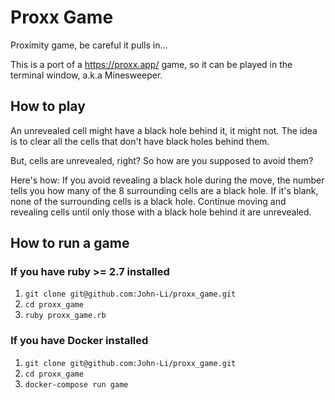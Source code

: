 # Proxx Game
Proximity game, be careful it pulls in...

This is a port of a https://proxx.app/ game, so it can be played in the terminal window, a.k.a Minesweeper.

## How to play
An unrevealed cell might have a black hole behind it, it might not. The idea is to clear all the cells that don't have black holes behind them.

But, cells are unrevealed, right? So how are you supposed to avoid them?

Here's how: If you avoid revealing a black hole during the move, the number tells you how many of the 8 surrounding cells are a black hole. If it's blank, none of the surrounding cells is a black hole.
Continue moving and revealing cells until only those with a black hole behind it are unrevealed.

## How to run a game
### If you have ruby >= 2.7 installed
1. `git clone git@github.com:John-Li/proxx_game.git`
2. `cd proxx_game`
3. `ruby proxx_game.rb`

### If you have Docker installed
1. `git clone git@github.com:John-Li/proxx_game.git`
2. `cd proxx_game`
3. `docker-compose run game`